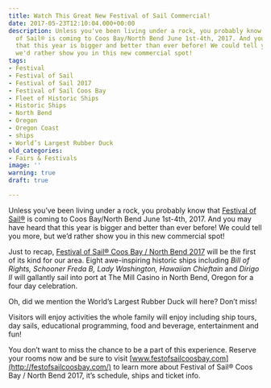 ```yaml
---
title: Watch This Great New Festival of Sail Commercial!
date: 2017-05-23T12:10:04.000+00:00
description: Unless you've been living under a rock, you probably know that Festival
  of Sail® is coming to Coos Bay/North Bend June 1st-4th, 2017. And you may have heard
  that this year is bigger and better than ever before! We could tell you more, but
  we'd rather show you in this new commercial spot!
tags:
- Festival
- Festival of Sail
- Festival of Sail 2017
- Festival of Sail Coos Bay
- Fleet of Historic Ships
- Historic Ships
- North Bend
- Oregon
- Oregon Coast
- ships
- World’s Largest Rubber Duck
old_categories:
- Fairs & Festivals
image: ''
warning: true
draft: true

---
```

Unless you&#8217;ve been living under a rock, you probably know that [Festival of Sail®](http://festofsailcoosbay.com/) is coming to Coos Bay/North Bend June 1st-4th, 2017. And you may have heard that this year is bigger and better than ever before! We could tell you more, but we&#8217;d rather show you in this new commercial spot!



Just to recap, [Festival of Sail® Coos Bay / North Bend 2017](http://festofsailcoosbay.com/) will be the first of its kind for our area. Eight awe-inspiring historic ships including _Bill of Rights, Schooner Freda B, Lady Washington, Hawaiian Chieftain_ and _Dirigo II_ will gallantly sail into port at The Mill Casino in North Bend, Oregon for a four day celebration.

Oh, did we mention the World’s Largest Rubber Duck will here? Don&#8217;t miss!

Visitors will enjoy activities the whole family will enjoy including ship tours, day sails, educational programming, food and beverage, entertainment and fun!

You don’t want to miss the chance to be a part of this experience. Reserve your rooms now and be sure to visit [www.festofsailcoosbay.com](http://festofsailcoosbay.com/) to learn more about Festival of Sail® Coos Bay / North Bend 2017, it&#8217;s schedule, ships and ticket info.